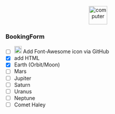 <div align="center">
  <img alt="computer" src="https://media.giphy.com/media/3a53VvGpzUgh05qq7W/giphy.gif" width="50"><br>
</div>

### BookingForm

- [ ] <img style=""  src="https://raw.githubusercontent.com/FortAwesome/Font-Awesome/6.x/svgs/brands/font-awesome.svg"  width="20" height="20"> Add Font-Awesome icon via GitHub 
- [x] add HTML
- [x] Earth (Orbit/Moon)
- [ ] Mars
- [ ] Jupiter
- [ ] Saturn
- [ ] Uranus
- [ ] Neptune
- [ ] Comet Haley